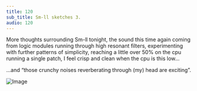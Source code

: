 ```yaml
---
title: 120
sub_title: Sm-ll sketches 3.
audio: 120
---
```


More thoughts surrounding Sm-ll tonight, the sound this time again coming from logic modules running through high resonant filters, experimenting with further patterns of simplicity, reaching a little over 50% on the cpu running a single patch, I feel crisp and clean when the cpu is this low…

…and “those crunchy noises reverberating through (my) head are exciting”.

![Image](/assets/img/Snd-120.jpg)